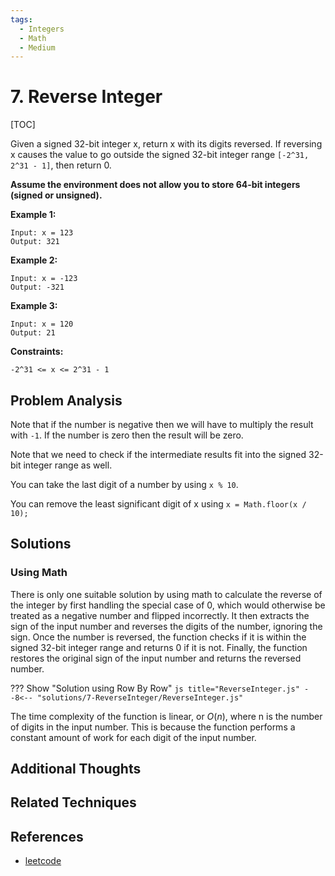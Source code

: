 ```yaml
---
tags:
  - Integers
  - Math
  - Medium
---
```


# 7. Reverse Integer

[TOC]

Given a signed 32-bit integer x, return x with its digits reversed. If reversing x causes the value to go outside the signed 32-bit integer range `[-2^31, 2^31 - 1]`, then return 0.

**Assume the environment does not allow you to store 64-bit integers (signed or unsigned).**
 
**Example 1:**
```
Input: x = 123
Output: 321
```

**Example 2:**
```
Input: x = -123
Output: -321
```

**Example 3:**
```
Input: x = 120
Output: 21
```

**Constraints:**

```
-2^31 <= x <= 2^31 - 1
```

## Problem Analysis

Note that if the number is negative then we will have to multiply the result with `-1`. If the number is zero then the result will be zero.

Note that we need to check if the intermediate results fit into the signed 32-bit integer range as well.

You can take the last digit of a number by using `x % 10`.

You can remove the least significant digit of x using `x = Math.floor(x / 10);`

## Solutions

### Using Math

There is only one suitable solution by using math to calculate the reverse of the integer by first handling the special case of 0, which would otherwise be treated as a negative number and flipped incorrectly. It then extracts the sign of the input number and reverses the digits of the number, ignoring the sign. Once the number is reversed, the function checks if it is within the signed 32-bit integer range and returns 0 if it is not. Finally, the function restores the original sign of the input number and returns the reversed number.

??? Show "Solution using Row By Row"
    ```js title="ReverseInteger.js"
    --8<-- "solutions/7-ReverseInteger/ReverseInteger.js"
    ```

The time complexity of the function is linear, or $O(n)$, where n is the number of digits in the input number. This is because the function performs a constant amount of work for each digit of the input number.

## Additional Thoughts

## Related Techniques

## References

* [leetcode](https://leetcode.com/problems/reverse-integer/)
